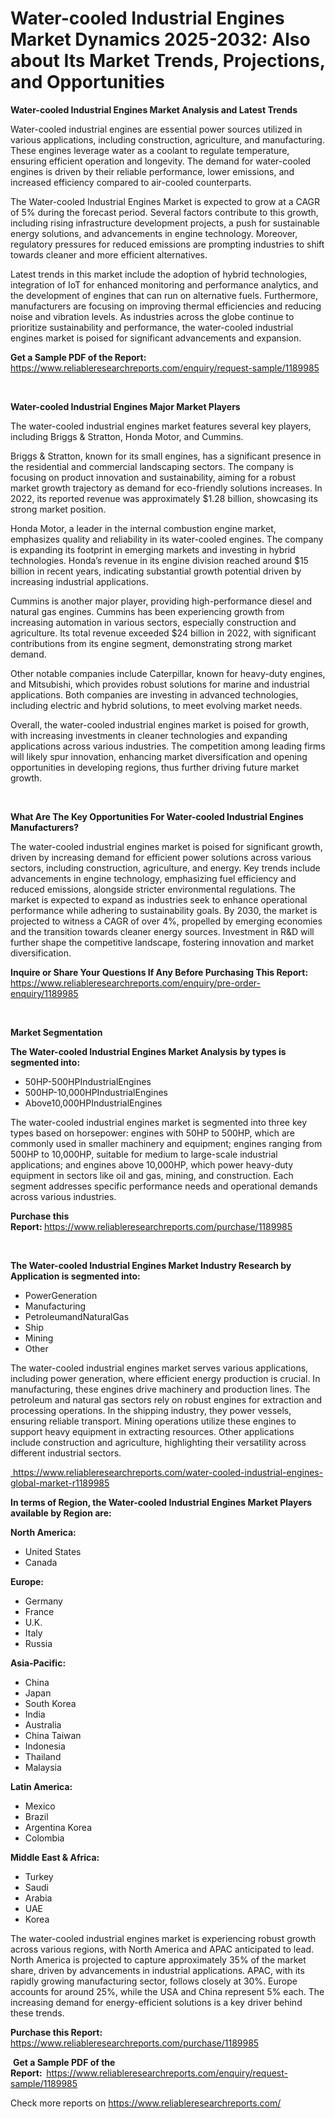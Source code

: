 <p><h1>Water-cooled Industrial Engines Market Dynamics 2025-2032: Also about Its Market Trends, Projections, and Opportunities</h1></p><p><strong>Water-cooled Industrial Engines Market Analysis and Latest Trends</strong></p>
<p><p>Water-cooled industrial engines are essential power sources utilized in various applications, including construction, agriculture, and manufacturing. These engines leverage water as a coolant to regulate temperature, ensuring efficient operation and longevity. The demand for water-cooled engines is driven by their reliable performance, lower emissions, and increased efficiency compared to air-cooled counterparts.</p><p>The Water-cooled Industrial Engines Market is expected to grow at a CAGR of 5% during the forecast period. Several factors contribute to this growth, including rising infrastructure development projects, a push for sustainable energy solutions, and advancements in engine technology. Moreover, regulatory pressures for reduced emissions are prompting industries to shift towards cleaner and more efficient alternatives.</p><p>Latest trends in this market include the adoption of hybrid technologies, integration of IoT for enhanced monitoring and performance analytics, and the development of engines that can run on alternative fuels. Furthermore, manufacturers are focusing on improving thermal efficiencies and reducing noise and vibration levels. As industries across the globe continue to prioritize sustainability and performance, the water-cooled industrial engines market is poised for significant advancements and expansion.</p></p>
<p><strong>Get a Sample PDF of the Report:&nbsp;</strong> <a href="https://www.reliableresearchreports.com/enquiry/request-sample/1189985?utm_campaign=2253&utm_medium=2&utm_source=Github&utm_content=ia&utm_term=30032025&utm_id=water-cooled-industrial-engines">https://www.reliableresearchreports.com/enquiry/request-sample/1189985</a></p>
<p>&nbsp;</p>
<p><strong>Water-cooled Industrial Engines Major Market Players</strong></p>
<p><p>The water-cooled industrial engines market features several key players, including Briggs & Stratton, Honda Motor, and Cummins. </p><p>Briggs & Stratton, known for its small engines, has a significant presence in the residential and commercial landscaping sectors. The company is focusing on product innovation and sustainability, aiming for a robust market growth trajectory as demand for eco-friendly solutions increases. In 2022, its reported revenue was approximately $1.28 billion, showcasing its strong market position.</p><p>Honda Motor, a leader in the internal combustion engine market, emphasizes quality and reliability in its water-cooled engines. The company is expanding its footprint in emerging markets and investing in hybrid technologies. Honda’s revenue in its engine division reached around $15 billion in recent years, indicating substantial growth potential driven by increasing industrial applications.</p><p>Cummins is another major player, providing high-performance diesel and natural gas engines. Cummins has been experiencing growth from increasing automation in various sectors, especially construction and agriculture. Its total revenue exceeded $24 billion in 2022, with significant contributions from its engine segment, demonstrating strong market demand.</p><p>Other notable companies include Caterpillar, known for heavy-duty engines, and Mitsubishi, which provides robust solutions for marine and industrial applications. Both companies are investing in advanced technologies, including electric and hybrid solutions, to meet evolving market needs.</p><p>Overall, the water-cooled industrial engines market is poised for growth, with increasing investments in cleaner technologies and expanding applications across various industries. The competition among leading firms will likely spur innovation, enhancing market diversification and opening opportunities in developing regions, thus further driving future market growth.</p></p>
<p>&nbsp;</p>
<p><strong>What Are The Key Opportunities For Water-cooled Industrial Engines Manufacturers?</strong></p>
<p><p>The water-cooled industrial engines market is poised for significant growth, driven by increasing demand for efficient power solutions across various sectors, including construction, agriculture, and energy. Key trends include advancements in engine technology, emphasizing fuel efficiency and reduced emissions, alongside stricter environmental regulations. The market is expected to expand as industries seek to enhance operational performance while adhering to sustainability goals. By 2030, the market is projected to witness a CAGR of over 4%, propelled by emerging economies and the transition towards cleaner energy sources. Investment in R&D will further shape the competitive landscape, fostering innovation and market diversification.</p></p>
<p><strong>Inquire or Share Your Questions If Any Before Purchasing This Report:</strong> <a href="https://www.reliableresearchreports.com/enquiry/pre-order-enquiry/1189985?utm_campaign=2253&utm_medium=2&utm_source=Github&utm_content=ia&utm_term=30032025&utm_id=water-cooled-industrial-engines">https://www.reliableresearchreports.com/enquiry/pre-order-enquiry/1189985</a></p>
<p>&nbsp;</p>
<p><strong>Market Segmentation</strong></p>
<p><strong>The Water-cooled Industrial Engines Market Analysis by types is segmented into:</strong></p>
<p><ul><li>50HP-500HPIndustrialEngines</li><li>500HP-10,000HPIndustrialEngines</li><li>Above10,000HPIndustrialEngines</li></ul></p>
<p><p>The water-cooled industrial engines market is segmented into three key types based on horsepower: engines with 50HP to 500HP, which are commonly used in smaller machinery and equipment; engines ranging from 500HP to 10,000HP, suitable for medium to large-scale industrial applications; and engines above 10,000HP, which power heavy-duty equipment in sectors like oil and gas, mining, and construction. Each segment addresses specific performance needs and operational demands across various industries.</p></p>
<p><strong>Purchase this Report:&nbsp;</strong><a href="https://www.reliableresearchreports.com/purchase/1189985?utm_campaign=2253&utm_medium=2&utm_source=Github&utm_content=ia&utm_term=30032025&utm_id=water-cooled-industrial-engines">https://www.reliableresearchreports.com/purchase/1189985</a></p>
<p>&nbsp;</p>
<p><strong>The Water-cooled Industrial Engines Market Industry Research by Application is segmented into:</strong></p>
<p><ul><li>PowerGeneration</li><li>Manufacturing</li><li>PetroleumandNaturalGas</li><li>Ship</li><li>Mining</li><li>Other</li></ul></p>
<p><p>The water-cooled industrial engines market serves various applications, including power generation, where efficient energy production is crucial. In manufacturing, these engines drive machinery and production lines. The petroleum and natural gas sectors rely on robust engines for extraction and processing operations. In the shipping industry, they power vessels, ensuring reliable transport. Mining operations utilize these engines to support heavy equipment in extracting resources. Other applications include construction and agriculture, highlighting their versatility across different industrial sectors.</p></p>
<p><a href="https://www.reliableresearchreports.com/water-cooled-industrial-engines-global-market-r1189985?utm_campaign=2253&utm_medium=2&utm_source=Github&utm_content=ia&utm_term=30032025&utm_id=water-cooled-industrial-engines">&nbsp;https://www.reliableresearchreports.com/water-cooled-industrial-engines-global-market-r1189985</a></p>
<p><strong>In terms of Region, the Water-cooled Industrial Engines Market Players available by Region are:</strong></p>
<p>
    <p> <strong> North America: </strong>
        <ul>
            <li>United States</li>
            <li>Canada</li>
        </ul>
        </p> 
    <p> <strong> Europe: </strong>
        <ul>
            <li>Germany</li>
            <li>France</li>
            <li>U.K.</li>
            <li>Italy</li>
            <li>Russia</li>
        </ul>
        </p> 
    <p> <strong> Asia-Pacific: </strong>
        <ul>
            <li>China</li>
            <li>Japan</li>
            <li>South Korea</li>
            <li>India</li>
            <li>Australia</li>
            <li>China Taiwan</li>
            <li>Indonesia</li>
            <li>Thailand</li>
            <li>Malaysia</li>
        </ul>
        </p> 
    <p> <strong> Latin America: </strong>
        <ul>
            <li>Mexico</li>
            <li>Brazil</li>
            <li>Argentina Korea</li>
            <li>Colombia</li>
        </ul>
        </p> 
    <p> <strong> Middle East & Africa: </strong>
        <ul>
            <li>Turkey</li>
            <li>Saudi</li>
            <li>Arabia</li>
            <li>UAE</li>
            <li>Korea</li>
        </ul>
    </p>
    </p>
<p><p>The water-cooled industrial engines market is experiencing robust growth across various regions, with North America and APAC anticipated to lead. North America is projected to capture approximately 35% of the market share, driven by advancements in industrial applications. APAC, with its rapidly growing manufacturing sector, follows closely at 30%. Europe accounts for around 25%, while the USA and China represent 5% each. The increasing demand for energy-efficient solutions is a key driver behind these trends.</p></p>
<p><strong>Purchase this Report: </strong><a href="https://www.reliableresearchreports.com/purchase/1189985?utm_campaign=2253&utm_medium=2&utm_source=Github&utm_content=ia&utm_term=30032025&utm_id=water-cooled-industrial-engines">https://www.reliableresearchreports.com/purchase/1189985</a></p>
<p>&nbsp;<strong>Get a Sample PDF of the Report:&nbsp;&nbsp;</strong><a href="https://www.reliableresearchreports.com/enquiry/request-sample/1189985?utm_campaign=2253&utm_medium=2&utm_source=Github&utm_content=ia&utm_term=30032025&utm_id=water-cooled-industrial-engines">https://www.reliableresearchreports.com/enquiry/request-sample/1189985</a></p>
<p><strong></strong></p>
<p>Check more reports on <a href="https://www.reliableresearchreports.com/?utm_campaign=2253&utm_medium=2&utm_source=Github&utm_content=ia&utm_term=30032025&utm_id=water-cooled-industrial-engines">https://www.reliableresearchreports.com/</a></p>